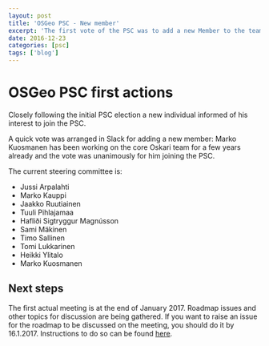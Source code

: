 ```yaml
---
layout: post
title: 'OSGeo PSC - New member'
excerpt: 'The first vote of the PSC was to add a new Member to the team: Marko Kuosmanen'
date: 2016-12-23
categories: [psc]
tags: ['blog']
---
```


# OSGeo PSC first actions

Closely following the initial PSC election a new individual informed of his interest to join the PSC.

A quick vote was arranged in Slack for adding a new member:
Marko Kuosmanen has been working on the core Oskari team for a few years already and the vote was unanimously for him joining the PSC.

The current steering committee is:

- Jussi Arpalahti
- Marko Kauppi
- Jaakko Ruutiainen
- Tuuli Pihlajamaa
- Hafliði Sigtryggur Magnússon
- Sami Mäkinen
- Timo Sallinen
- Tomi Lukkarinen
- Heikki Ylitalo
- Marko Kuosmanen

## Next steps

The first actual meeting is at the end of January 2017. Roadmap issues and other topics for discussion are being gathered. If you want to raise an issue for the roadmap to be discussed on the meeting, you should do it by 16.1.2017. Instructions to do so can be found [here](https://github.com/nls-oskari/oskari.org/wiki/Roadmap-process).
